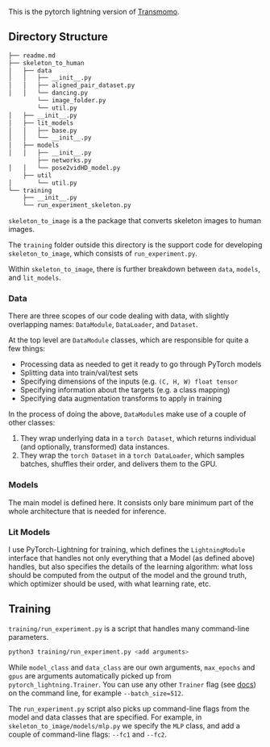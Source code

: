 This is the pytorch lightning version of [Transmomo](https://github.com/yzhq97/transmomo.pytorch). 

## Directory Structure

```sh
├── readme.md
├── skeleton_to_human
│   ├── data
│   │   ├── __init__.py
│   │   ├── aligned_pair_dataset.py
│   │   └── dancing.py
        └── image_folder.py
        └── util.py
│   ├── __init__.py
│   ├── lit_models
│   │   ├── base.py
│   │   └── __init__.py
│   ├── models
│   │   ├── __init__.py
        ├── networks.py
│   │   └── pose2vidHD_model.py
    ├── util
│       └── util.py
└── training
    ├── __init__.py
    └── run_experiment_skeleton.py
```

`skeleton_to_image` is a the package that converts skeleton images to human images.

The `training` folder outside this directory is the support code for developing `skeleton_to_image`, which consists of `run_experiment.py`.

Within `skeleton_to_image`, there is further breakdown between `data`, `models`, and `lit_models`.


### Data

There are three scopes of our code dealing with data, with slightly overlapping names: `DataModule`, `DataLoader`, and `Dataset`.

At the top level are `DataModule` classes, which are responsible for quite a few things:

- Processing data as needed to get it ready to go through PyTorch models
- Splitting data into train/val/test sets
- Specifying dimensions of the inputs (e.g. `(C, H, W) float tensor`
- Specifying information about the targets (e.g. a class mapping)
- Specifying data augmentation transforms to apply in training

In the process of doing the above, `DataModule`s make use of a couple of other classes:

1. They wrap underlying data in a `torch Dataset`, which returns individual (and optionally, transformed) data instances.
2. They wrap the `torch Dataset` in a `torch DataLoader`, which samples batches, shuffles their order, and delivers them to the GPU.

### Models

The main model is defined here. It consists only bare minimum part of the whole architecture that is needed for inference. 

### Lit Models

I use PyTorch-Lightning for training, which defines the `LightningModule` interface that handles not only everything that a Model (as defined above) handles, but also specifies the details of the learning algorithm: what loss should be computed from the output of the model and the ground truth, which optimizer should be used, with what learning rate, etc.

## Training

`training/run_experiment.py` is a script that handles many command-line parameters.


```sh
python3 training/run_experiment.py <add arguments>
```

While `model_class` and `data_class` are our own arguments, `max_epochs` and `gpus` are arguments automatically picked up from `pytorch_lightning.Trainer`.
You can use any other `Trainer` flag (see [docs](https://pytorch-lightning.readthedocs.io/en/latest/trainer.html#trainer-flags)) on the command line, for example `--batch_size=512`.

The `run_experiment.py` script also picks up command-line flags from the model and data classes that are specified.
For example, in `skeleton_to_image/models/mlp.py` we specify the `MLP` class, and add a couple of command-line flags: `--fc1` and `--fc2`.

